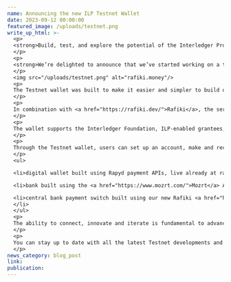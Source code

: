 ```yaml
---
name: Announcing the new ILP Testnet Wallet
date: 2023-09-12 00:00:00
featured_image: /uploads/testnet.png
write_up_html: >-
  <p>
  <strong>Build, test, and explore the potential of the Interledger Protocol (ILP).</strong>
  </p>
  <p>
  <strong>We’re delighted to announce that we’ve started working on a testing platform for Interledger. The ILP Testnet Wallet has launched under the domain <a href="https://rafiki.money/">rafiki.money</a>, providing a safe space for developers to test their Rafiki, Open Payments, and Web Monetization integrations. </strong>
  </p>
  <img src="/uploads/testnet.png" alt="rafiki.money"/>
  <p>
  The Testnet wallet was built to make it easier and simpler to build on Interledger. It provides a live environment for developers to test their solutions, auto-peer with other Rafiki instances, and build on their Interledger-enabled accounts. This is an exciting step forward in bringing the Interledger community together to create, innovate and implement open payment solutions that provide pathways to financial inclusion. 
  </p>
  <p>
  In combination with <a href="https://rafiki.dev/">Rafiki</a>, the service designed for account providers to build up faster Interledger capabilities without needing to develop the protocol from scratch,  Testnet provides a much-needed test platform simulating the live Interledger network.  It allows all Rafiki deployers to connect through a publicly available auto-peering platform, negating the need to build multiple connected Rafiki instances to test payments, with real currency. 
  </p>
  <p>
  The wallet supports the Interledger Foundation, ILP-enabled grantees, and those building digital wallets, to effectively test their Rafiki integrations through play money transactions.  Testnet also makes the <a href="https://docs.openpayments.guide/reference/">Open Payment APIs</a> publicly available, currently within Rafiki, allowing developers to build applications on top of Interledger. 
  </p>
  <p>
  Through the Testnet wallet, users can set up an account, make and receive play money risk-free payments, and view transactions. Within Testnet peering relationships, required in the live network, will be auto-accepted to enable people to rapidly test and develop. The auto-peering will respond to any incoming peering request, on any currency, with a similar outgoing request on the main node in the test network. The network initially will comprise of three Interledger nodes, simulating a: 
  </p>
  <ul>

  <li>digital wallet built using Rapyd payment APIs, live already at rafiki.money

  <li>bank built using the <a href="https://www.mozrt.com/">Mozrt</a> APIs that will launch in early 2024;

  <li>central bank payment switch built using our new Rafiki <a href="https://mojaloop.io/">Mojaloop</a> cross-network provider, launching in November 2023.
  </li>
  </ul>
  <p>
  The ability to connect, innovate and iterate is fundamental to advancing technological capabilities. Through the ILP Testnet we will enable our users to experience the potential and showcase the possibilities of ILP to new audiences, inspiring them about a future where everyone, everywhere has access too, and equity within financial systems. 
  </p>
  <p>
  You can stay up to date with all the latest Testnet developments and get involved by joining the monthly <a href="https://community.interledger.org/t/ilpcommunitycall/latest">Interledger Community Calls</a>.
  </p>
news_category: blog_post
link:
publication:
---
```

